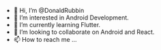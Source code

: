 - 👋 Hi, I’m @DonaldRubbin
- 👀 I’m interested in Android Development.
- 🌱 I’m currently learning Flutter.
- 💞️ I’m looking to collaborate on Android and React.
- 📫 How to reach me ...

<!---
DonaldRubbin/DonaldRubbin is a ✨ special ✨ repository because its `README.md` (this file) appears on your GitHub profile.
You can click the Preview link to take a look at your changes.
--->
